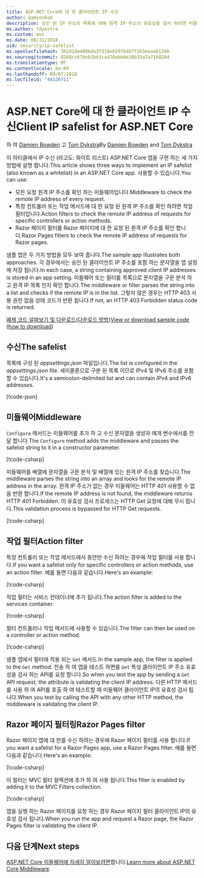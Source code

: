 ```yaml
---
title: ASP.NET Core에 대 한 클라이언트 IP 수신
author: damienbod
description: 승인 된 IP 주소의 목록에 대해 원격 IP 주소의 유효성을 검사 하려면 미들웨어 또는 작업 필터를 작성 하는 방법에 알아봅니다.
ms.author: tdykstra
ms.custom: mvc
ms.date: 08/31/2018
uid: security/ip-safelist
ms.openlocfilehash: 362d1ded00bda3f328e029fb467f2b3eeaa01396
ms.sourcegitcommit: 8268cc67beb1bb1ca470abb0e28b15a7a71b8204
ms.translationtype: MT
ms.contentlocale: ko-KR
ms.lasthandoff: 09/07/2018
ms.locfileid: "44126711"
---
```

# <a name="client-ip-safelist-for-aspnet-core"></a><span data-ttu-id="157f9-103">ASP.NET Core에 대 한 클라이언트 IP 수신</span><span class="sxs-lookup"><span data-stu-id="157f9-103">Client IP safelist for ASP.NET Core</span></span>

<span data-ttu-id="157f9-104">하 여 [Damien Bowden](https://twitter.com/damien_bod) 고 [Tom Dykstra](https://github.com/tdykstra)</span><span class="sxs-lookup"><span data-stu-id="157f9-104">By [Damien Bowden](https://twitter.com/damien_bod) and [Tom Dykstra](https://github.com/tdykstra)</span></span>
 
<span data-ttu-id="157f9-105">이 아티클에서 IP 수신 (라고도: 화이트 리스트) ASP.NET Core 앱을 구현 하는 세 가지 방법에 설명 합니다.</span><span class="sxs-lookup"><span data-stu-id="157f9-105">This article shows three ways to implement an IP safelist (also known as a whitelist) in an ASP.NET Core app.</span></span> <span data-ttu-id="157f9-106">사용할 수 있습니다.</span><span class="sxs-lookup"><span data-stu-id="157f9-106">You can use:</span></span>

* <span data-ttu-id="157f9-107">모든 요청 원격 IP 주소를 확인 하는 미들웨어입니다.</span><span class="sxs-lookup"><span data-stu-id="157f9-107">Middleware to check the remote IP address of every request.</span></span>
* <span data-ttu-id="157f9-108">특정 컨트롤러 또는 작업 메서드에 대 한 요청 된 원격 IP 주소를 확인 하려면 작업 필터입니다.</span><span class="sxs-lookup"><span data-stu-id="157f9-108">Action filters to check the remote IP address of requests for specific controllers or action methods.</span></span>
* <span data-ttu-id="157f9-109">Razor 페이지 필터를 Razor 페이지에 대 한 요청 된 원격 IP 주소를 확인 합니다.</span><span class="sxs-lookup"><span data-stu-id="157f9-109">Razor Pages filters to check the remote IP address of requests for Razor pages.</span></span>

<span data-ttu-id="157f9-110">샘플 앱은 두 가지 방법을 모두 보여 줍니다.</span><span class="sxs-lookup"><span data-stu-id="157f9-110">The sample app illustrates both approaches.</span></span> <span data-ttu-id="157f9-111">각 경우에서는 승인 된 클라이언트 IP 주소를 포함 하는 문자열을 앱 설정에 저장 됩니다.</span><span class="sxs-lookup"><span data-stu-id="157f9-111">In each case, a string containing approved client IP addresses is stored in an app setting.</span></span> <span data-ttu-id="157f9-112">미들웨어 또는 필터를 목록으로 문자열을 구문 분석 하 고 원격 IP 목록 인지 확인 합니다.</span><span class="sxs-lookup"><span data-stu-id="157f9-112">The middleware or filter parses the string into a list and  checks if the remote IP is in the list.</span></span> <span data-ttu-id="157f9-113">그렇지 않은 경우는 HTTP 403 사용 권한 없음 상태 코드가 반환 됩니다.</span><span class="sxs-lookup"><span data-stu-id="157f9-113">If not, an HTTP 403 Forbidden status code is returned.</span></span>

<span data-ttu-id="157f9-114">[예제 코드 살펴보기 및 다운로드](https://github.com/aspnet/Docs/tree/master/aspnetcore/security/ip-safelist/samples/2.x/ClientIpAspNetCore)([다운로드 방법](xref:tutorials/index#how-to-download-a-sample))</span><span class="sxs-lookup"><span data-stu-id="157f9-114">[View or download sample code](https://github.com/aspnet/Docs/tree/master/aspnetcore/security/ip-safelist/samples/2.x/ClientIpAspNetCore) ([how to download](xref:tutorials/index#how-to-download-a-sample))</span></span>

## <a name="the-safelist"></a><span data-ttu-id="157f9-115">수신</span><span class="sxs-lookup"><span data-stu-id="157f9-115">The safelist</span></span>

<span data-ttu-id="157f9-116">목록에 구성 된 *appsettings.json* 파일입니다.</span><span class="sxs-lookup"><span data-stu-id="157f9-116">The list is configured in the *appsettings.json* file.</span></span> <span data-ttu-id="157f9-117">세미콜론으로 구분 된 목록 이므로 IPv4 및 IPv6 주소를 포함할 수 있습니다.</span><span class="sxs-lookup"><span data-stu-id="157f9-117">It's a semicolon-delimited list and can contain IPv4 and IPv6 addresses.</span></span>

[!code-json[](ip-safelist/samples/2.x/ClientIpAspNetCore/appsettings.json?highlight=2)]

## <a name="middleware"></a><span data-ttu-id="157f9-118">미들웨어</span><span class="sxs-lookup"><span data-stu-id="157f9-118">Middleware</span></span>

<span data-ttu-id="157f9-119">`Configure` 메서드는 미들웨어를 추가 하 고 수신 문자열을 생성자 매개 변수에서를 전달 합니다.</span><span class="sxs-lookup"><span data-stu-id="157f9-119">The `Configure` method adds the middleware and passes the safelist string to it in a constructor parameter.</span></span>

[!code-csharp[](ip-safelist/samples/2.x/ClientIpAspNetCore/Startup.cs?name=snippet_Configure&highlight=7)]

<span data-ttu-id="157f9-120">미들웨어를 배열에 문자열을 구문 분석 및 배열에 있는 원격 IP 주소를 찾습니다.</span><span class="sxs-lookup"><span data-stu-id="157f9-120">The middleware parses the string into an array and looks for the remote IP address in the array.</span></span> <span data-ttu-id="157f9-121">원격 IP 주소가 없는 경우 미들웨어는 HTTP 401 사용할 수 없음 반환 합니다.</span><span class="sxs-lookup"><span data-stu-id="157f9-121">If the remote IP address is not found, the middleware returns HTTP 401 Forbidden.</span></span> <span data-ttu-id="157f9-122">이 유효성 검사 프로세스는 HTTP Get 요청에 대해 무시 됩니다.</span><span class="sxs-lookup"><span data-stu-id="157f9-122">This validation process is bypassed for HTTP Get requests.</span></span>

[!code-csharp[](ip-safelist/samples/2.x/ClientIpAspNetCore/AdminSafeListMiddleware.cs?name=snippet_ClassOnly)]

## <a name="action-filter"></a><span data-ttu-id="157f9-123">작업 필터</span><span class="sxs-lookup"><span data-stu-id="157f9-123">Action filter</span></span>

<span data-ttu-id="157f9-124">특정 컨트롤러 또는 작업 메서드에서 동안만 수신 하려는 경우에 작업 필터를 사용 합니다.</span><span class="sxs-lookup"><span data-stu-id="157f9-124">If you want a safelist only for specific controllers or action methods, use an action filter.</span></span> <span data-ttu-id="157f9-125">예를 들면 다음과 같습니다.</span><span class="sxs-lookup"><span data-stu-id="157f9-125">Here's an example:</span></span> 

[!code-csharp[](ip-safelist/samples/2.x/ClientIpAspNetCore/Filters/ClientIdCheckFilter.cs)]

<span data-ttu-id="157f9-126">작업 필터는 서비스 컨테이너에 추가 됩니다.</span><span class="sxs-lookup"><span data-stu-id="157f9-126">The action filter is added to the services container.</span></span>

[!code-csharp[](ip-safelist/samples/2.x/ClientIpAspNetCore/Startup.cs?name=snippet_ConfigureServices&highlight=3)]

<span data-ttu-id="157f9-127">필터 컨트롤러나 작업 메서드에 사용할 수 있습니다.</span><span class="sxs-lookup"><span data-stu-id="157f9-127">The filter can then be used on a controller or action method.</span></span>

[!code-csharp[](ip-safelist/samples/2.x/ClientIpAspNetCore/Controllers/ValuesController.cs?name=snippet_Filter&highlight=1)]

<span data-ttu-id="157f9-128">샘플 앱에서 필터에 적용 되는 `Get` 메서드.</span><span class="sxs-lookup"><span data-stu-id="157f9-128">In the sample app, the filter is applied to the `Get` method.</span></span> <span data-ttu-id="157f9-129">전송 하 여 앱을 테스트 하면를 `Get` 특성 클라이언트 IP 주소 유효성을 검사 하는 API를 요청 합니다.</span><span class="sxs-lookup"><span data-stu-id="157f9-129">So when you test the app by sending a `Get` API request, the attribute is validating the client IP address.</span></span> <span data-ttu-id="157f9-130">다른 HTTP 메서드를 사용 하 여 API를 호출 하 여 테스트할 때 미들웨어 클라이언트 IP의 유효성 검사 됩니다.</span><span class="sxs-lookup"><span data-stu-id="157f9-130">When you test by calling the API with any other HTTP method, the middleware is validating the client IP.</span></span>

## <a name="razor-pages-filter"></a><span data-ttu-id="157f9-131">Razor 페이지 필터링</span><span class="sxs-lookup"><span data-stu-id="157f9-131">Razor Pages filter</span></span> 

<span data-ttu-id="157f9-132">Razor 페이지 앱에 대 한를 수신 하려는 경우에 Razor 페이지 필터를 사용 합니다.</span><span class="sxs-lookup"><span data-stu-id="157f9-132">If you want a safelist for a Razor Pages app, use a Razor Pages filter.</span></span> <span data-ttu-id="157f9-133">예를 들면 다음과 같습니다.</span><span class="sxs-lookup"><span data-stu-id="157f9-133">Here's an example:</span></span> 

[!code-csharp[](ip-safelist/samples/2.x/ClientIpAspNetCore/Filters/ClientIdCheckPageFilter.cs)]

<span data-ttu-id="157f9-134">이 필터는 MVC 필터 컬렉션에 추가 하 여 사용 됩니다.</span><span class="sxs-lookup"><span data-stu-id="157f9-134">This filter is enabled by adding it to the MVC Filters collection.</span></span>

[!code-csharp[](ip-safelist/samples/2.x/ClientIpAspNetCore/Startup.cs?name=snippet_ConfigureServices&highlight=7-9)]

<span data-ttu-id="157f9-135">앱을 실행 하는 Razor 페이지를 요청 하는 경우 Razor 페이지 필터 클라이언트 IP의 유효성 검사 됩니다.</span><span class="sxs-lookup"><span data-stu-id="157f9-135">When you run the app and request a Razor page, the Razor Pages filter is validating the client IP.</span></span>

## <a name="next-steps"></a><span data-ttu-id="157f9-136">다음 단계</span><span class="sxs-lookup"><span data-stu-id="157f9-136">Next steps</span></span>

<span data-ttu-id="157f9-137">[ASP.NET Core 미들웨어에 자세히 알아보려면](xref:fundamentals/middleware/index)합니다.</span><span class="sxs-lookup"><span data-stu-id="157f9-137">[Learn more about ASP.NET Core Middleware](xref:fundamentals/middleware/index).</span></span>
